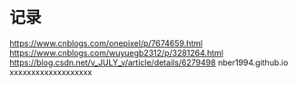 # 记录
https://www.cnblogs.com/onepixel/p/7674659.html
https://www.cnblogs.com/wuyuegb2312/p/3281264.html
https://blog.csdn.net/v_JULY_v/article/details/6279498
nber1994.github.io
xxxxxxxxxxxxxxxxxxx